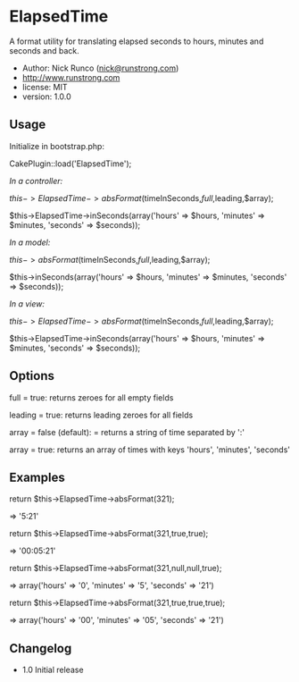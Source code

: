 ElapsedTime
===========

A format utility for translating elapsed seconds to hours, minutes and seconds and back.

* Author:  Nick Runco (nick@runstrong.com)
* http://www.runstrong.com
* license: MIT
* version: 1.0.0

## Usage

Initialize in bootstrap.php:

CakePlugin::load('ElapsedTime');

*In a controller:*

$this->ElapsedTime->absFormat($timeInSeconds,$full,$leading,$array);

$this->ElapsedTime->inSeconds(array('hours' => $hours, 'minutes' => $minutes, 'seconds' => $seconds));

*In a model:*

$this->absFormat($timeInSeconds,$full,$leading,$array);

$this->inSeconds(array('hours' => $hours, 'minutes' => $minutes, 'seconds' => $seconds));

*In a view:*

$this->ElapsedTime->absFormat($timeInSeconds,$full,$leading,$array);

$this->ElapsedTime->inSeconds(array('hours' => $hours, 'minutes' => $minutes, 'seconds' => $seconds));


## Options

full = true: returns zeroes for all empty fields

leading = true: returns leading zeroes for all fields

array = false (default): = returns a string of time separated by ':'

array = true: returns an array of times with keys 'hours', 'minutes', 'seconds'


## Examples

return $this->ElapsedTime->absFormat(321);

=> '5:21'

return $this->ElapsedTime->absFormat(321,true,true);

=> '00:05:21'

return $this->ElapsedTime->absFormat(321,null,null,true);

=> array('hours' => '0', 'minutes' => '5', 'seconds' => '21')

return $this->ElapsedTime->absFormat(321,true,true,true);

=> array('hours' => '00', 'minutes' => '05', 'seconds' => '21')


## Changelog
* 1.0 Initial release